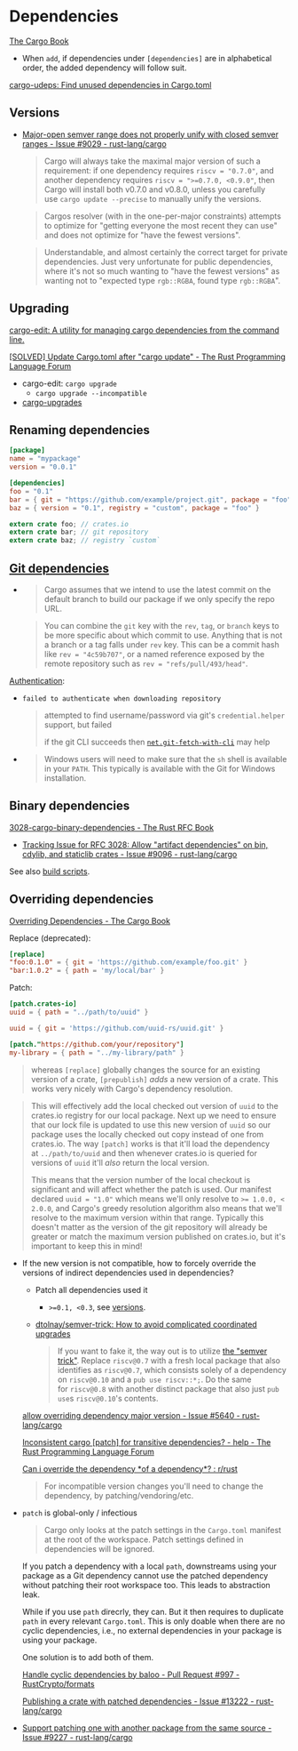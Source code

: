 # Dependencies
[The Cargo Book](https://doc.rust-lang.org/cargo/reference/specifying-dependencies.html)

- When `add`, if dependencies under `[dependencies]` are in alphabetical order, the added dependency will follow suit.

[cargo-udeps: Find unused dependencies in Cargo.toml](https://github.com/est31/cargo-udeps)

## Versions
- [Major-open semver range does not properly unify with closed semver ranges - Issue #9029 - rust-lang/cargo](https://github.com/rust-lang/cargo/issues/9029)

  > Cargo will always take the maximal major version of such a requirement: if one dependency requires `riscv = "0.7.0"`, and another dependency requires `riscv = ">=0.7.0, <0.9.0"`, then Cargo will install both v0.7.0 and v0.8.0, unless you carefully use `cargo update --precise` to manually unify the versions.

  > Cargos resolver (with in the one-per-major constraints) attempts to optimize for "getting everyone the most recent they can use" and does not optimize for "have the fewest versions".

  > Understandable, and almost certainly the correct target for private dependencies. Just very unfortunate for public dependencies, where it's not so much wanting to "have the fewest versions" as wanting not to "expected type `rgb::RGBA`, found type `rgb::RGBA`".

## Upgrading
[cargo-edit: A utility for managing cargo dependencies from the command line.](https://github.com/killercup/cargo-edit)

[\[SOLVED\] Update Cargo.toml after "cargo update" - The Rust Programming Language Forum](https://users.rust-lang.org/t/solved-update-cargo-toml-after-cargo-update/19442/2)
- cargo-edit: `cargo upgrade`
  - `cargo upgrade --incompatible`
- [cargo-upgrades](https://gitlab.com/kornelski/cargo-upgrades)

## Renaming dependencies
```toml
[package]
name = "mypackage"
version = "0.0.1"

[dependencies]
foo = "0.1"
bar = { git = "https://github.com/example/project.git", package = "foo" }
baz = { version = "0.1", registry = "custom", package = "foo" }
```

```rust
extern crate foo; // crates.io
extern crate bar; // git repository
extern crate baz; // registry `custom`
```

## [Git dependencies](https://doc.rust-lang.org/cargo/reference/specifying-dependencies.html#specifying-dependencies-from-git-repositories)
- > Cargo assumes that we intend to use the latest commit on the default branch to build our package if we only specify the repo URL.

  > You can combine the `git` key with the `rev`, `tag`, or `branch` keys to be more specific about which commit to use. Anything that is not a branch or a tag falls under `rev` key. This can be a commit hash like `rev = "4c59b707"`, or a named reference exposed by the remote repository such as `rev = "refs/pull/493/head"`.

[Authentication](https://doc.rust-lang.org/cargo/appendix/git-authentication.html):
- `failed to authenticate when downloading repository`

  > attempted to find username/password via git's `credential.helper` support, but failed
  > 
  > if the git CLI succeeds then [`net.git-fetch-with-cli`](https://doc.rust-lang.org/cargo/reference/config.html#netgit-fetch-with-cli) may help

- > Windows users will need to make sure that the `sh` shell is available in your `PATH`. This typically is available with the Git for Windows installation.

## Binary dependencies
[3028-cargo-binary-dependencies - The Rust RFC Book](https://rust-lang.github.io/rfcs/3028-cargo-binary-dependencies.html)
- [Tracking Issue for RFC 3028: Allow "artifact dependencies" on bin, cdylib, and staticlib crates - Issue #9096 - rust-lang/cargo](https://github.com/rust-lang/cargo/issues/9096)

See also [build scripts](Scripts.md).

## Overriding dependencies
[Overriding Dependencies - The Cargo Book](https://doc.rust-lang.org/cargo/reference/overriding-dependencies.html)

Replace (deprecated):
```toml
[replace]
"foo:0.1.0" = { git = 'https://github.com/example/foo.git' }
"bar:1.0.2" = { path = 'my/local/bar' }
```

Patch:
```toml
[patch.crates-io]
uuid = { path = "../path/to/uuid" }

uuid = { git = 'https://github.com/uuid-rs/uuid.git' }

[patch."https://github.com/your/repository"]
my-library = { path = "../my-library/path" }
```
> whereas `[replace]` globally changes the source for an existing version of a crate, `[prepublish]` *adds* a new version of a crate. This works very nicely with Cargo's dependency resolution.

> This will effectively add the local checked out version of `uuid` to the crates.io registry for our local package. Next up we need to ensure that our lock file is updated to use this new version of `uuid` so our package uses the locally checked out copy instead of one from crates.io. The way `[patch]` works is that it'll load the dependency at `../path/to/uuid` and then whenever crates.io is queried for versions of `uuid` it'll *also* return the local version.
>
> This means that the version number of the local checkout is significant and will affect whether the patch is used. Our manifest declared `uuid = "1.0"` which means we'll only resolve to `>= 1.0.0, < 2.0.0`, and Cargo's greedy resolution algorithm also means that we'll resolve to the maximum version within that range. Typically this doesn't matter as the version of the git repository will already be greater or match the maximum version published on crates.io, but it's important to keep this in mind!

- If the new version is not compatible, how to forcely override the versions of indirect dependencies used in dependencies?
  - Patch all dependencies used it
    - `>=0.1, <0.3`, see [versions](#versions).
  - [dtolnay/semver-trick: How to avoid complicated coordinated upgrades](https://github.com/dtolnay/semver-trick)

    > If you want to fake it, the way out is to utilize [the "semver trick"](https://github.com/dtolnay/semver-trick). Replace `riscv@0.7` with a fresh local package that also identifies as `riscv@0.7`, which consists solely of a dependency on `riscv@0.10` and a `pub use riscv::*;`. Do the same for `riscv@0.8` with another distinct package that also just `pub use`s `riscv@0.10`'s contents.

  [allow overriding dependency major version - Issue #5640 - rust-lang/cargo](https://github.com/rust-lang/cargo/issues/5640)

  [Inconsistent cargo \[patch\] for transitive dependencies? - help - The Rust Programming Language Forum](https://users.rust-lang.org/t/inconsistent-cargo-patch-for-transitive-dependencies/90942)

  [Can i override the dependency \*of a dependency\*? : r/rust](https://www.reddit.com/r/rust/comments/1cc431v/can_i_override_the_dependency_of_a_dependency/)
  > For incompatible version changes you'll need to change the dependency, by patching/vendoring/etc.

- `patch` is global-only / infectious

  > Cargo only looks at the patch settings in the `Cargo.toml` manifest at the root of the workspace. Patch settings defined in dependencies will be ignored.

  If you patch a dependency with a local `path`, downstreams using your package as a Git dependency cannot use the patched dependency without patching their root workspace too. This leads to abstraction leak.
  
  While if you use `path` direcrly, they can. But it then requires to duplicate `path` in every relevant `Cargo.toml`. This is only doable when there are no cyclic dependencies, i.e., no external dependencies in your package is using your package.

  One solution is to add both of them.

  [Handle cyclic dependencies by baloo - Pull Request #997 - RustCrypto/formats](https://github.com/RustCrypto/formats/pull/997)

  [Publishing a crate with patched dependencies - Issue #13222 - rust-lang/cargo](https://github.com/rust-lang/cargo/issues/13222)

- [Support patching one with another package from the same source - Issue #9227 - rust-lang/cargo](https://github.com/rust-lang/cargo/issues/9227#issuecomment-1697916963)
